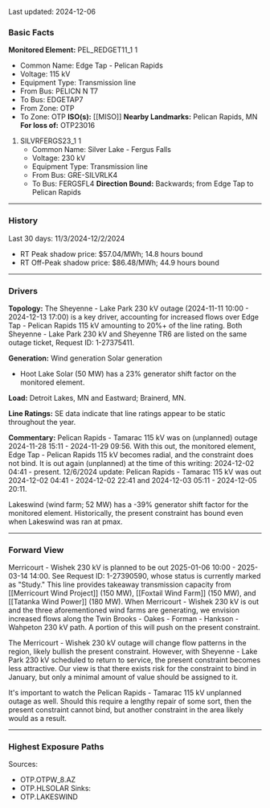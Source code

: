 Last updated: 2024-12-06
### Basic Facts
**Monitored Element:** PEL_REDGET11_1 1
- Common Name: Edge Tap - Pelican Rapids
- Voltage: 115 kV
- Equipment Type: Transmission line
- From Bus: PELICN N T7
- To Bus: EDGETAP7
- From Zone: OTP
- To Zone: OTP
**ISO(s):** [[MISO]]
**Nearby Landmarks:** Pelican Rapids, MN
**For loss of:** OTP23016
1. SILVRFERGS23_1 1
    - Common Name: Silver Lake - Fergus Falls
    - Voltage: 230 kV
	- Equipment Type: Transmission line
    - From Bus: GRE-SILVRLK4
    - To Bus: FERGSFL4
**Direction Bound:** Backwards; from Edge Tap to Pelican Rapids
---
### History
Last 30 days: 11/3/2024-12/2/2024
- RT Peak shadow price: $57.04/MWh; 14.8 hours bound
- RT Off-Peak shadow price: $86.48/MWh; 44.9 hours bound

---
### Drivers
**Topology:**
The Sheyenne - Lake Park 230 kV outage (2024-11-11 10:00 - 2024-12-13 17:00) is a key driver, accounting for increased flows over Edge Tap - Pelican Rapids 115 kV amounting to 20%+ of the line rating. Both Sheyenne - Lake Park 230 kV and Sheyenne TR6 are listed on the same outage ticket, Request ID: 1-27375411.

**Generation:**
Wind generation
Solar generation
- Hoot Lake Solar (50 MW) has a 23% generator shift factor on the monitored element.

**Load:**
Detroit Lakes, MN and Eastward; Brainerd, MN.

**Line Ratings:**
SE data indicate that line ratings appear to be static throughout the year.

**Commentary:**
Pelican Rapids - Tamarac 115 kV was on (unplanned) outage 2024-11-28 15:11 - 2024-11-29 09:56. With this out, the monitored element, Edge Tap - Pelican Rapids 115 kV becomes radial, and the constraint does not bind. It is out again (unplanned) at the time of this writing: 2024-12-02 04:41 - present.
12/6/2024 update: Pelican Rapids - Tamarac 115 kV was out 2024-12-02 04:41 - 2024-12-02 22:41 and 2024-12-03 05:11 - 2024-12-05 20:11.

Lakeswind (wind farm; 52 MW) has a -39% generator shift factor for the monitored element. Historically, the present constraint has bound even when Lakeswind was ran at pmax.

---
### Forward View
Merricourt - Wishek 230 kV is planned to be out 2025-01-06 10:00 - 2025-03-14 14:00. See Request ID: 1-27390590, whose status is currently marked as "Study." This line provides takeaway transmission capacity from [[Merricourt Wind Project]] (150 MW), [[Foxtail Wind Farm]] (150 MW), and [[Tatanka Wind Power]] (180 MW). When Merricourt - Wishek 230 kV is out and the three aforementioned wind farms are generating, we envision increased flows along the Twin Brooks - Oakes - Forman - Hankson - Wahpeton 230 kV path. A portion of this will push on the present constraint.

The Merricourt - Wishek 230 kV outage will change flow patterns in the region, likely bullish the present constraint. However, with Sheyenne - Lake Park 230 kV scheduled to return to service, the present constraint becomes less attractive. Our view is that there exists risk for the constraint to bind in January, but only a minimal amount of value should be assigned to it.

It's important to watch the Pelican Rapids - Tamarac 115 kV unplanned outage as well. Should this require a lengthy repair of some sort, then the present constraint cannot bind, but another constraint in the area likely would as a result.

---
### Highest Exposure Paths
Sources:
- OTP.OTPW_8.AZ
- OTP.HLSOLAR
Sinks:
- OTP.LAKESWIND
